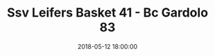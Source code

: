 ---
title: Ssv Leifers Basket 41 - Bc Gardolo 83
date: 2018-05-12 18:00:00
squadra-a: Bc Gardolo
punteggio-a: 41
squadra-b: Ssv Leifers Basket
punteggio-b: 83
partite/squadra: under-13-17-18
luogo: PALESTRA SCUOLA S. GIACOMO DI
categoria: under 13
---
